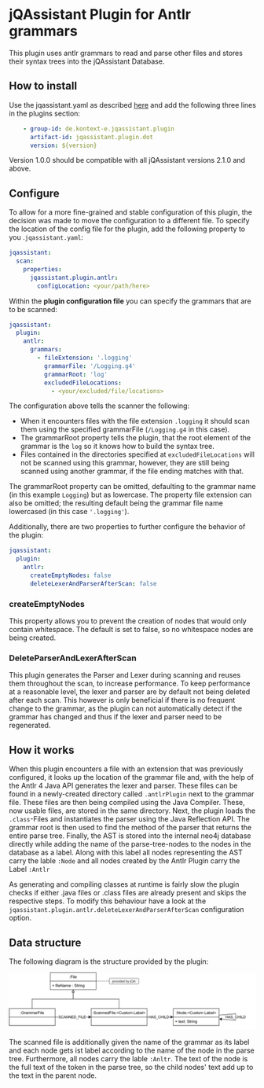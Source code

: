 # jQAssistant Plugin for Antlr grammars

This plugin uses antlr grammars to read and parse other files and stores their syntax trees into the jQAssistant Database.

## How to install

Use the jqassistant.yaml as described [here](https://jqassistant.github.io/jqassistant/current/)
and add the following three lines in the plugins section:

```yaml
    - group-id: de.kontext-e.jqassistant.plugin
      artifact-id: jqassistant.plugin.dot
      version: ${version}
```
Version 1.0.0 should be compatible with all jQAssistant versions 2.1.0 and above.

## Configure

To allow for a more fine-grained and stable configuration of this plugin, the decision was made to  move the configuration to a different file. 
To specify the location of the config file for the plugin, add the following property to you .``jqassistant.yaml``:

```yaml
jqassistant:
  scan:
    properties:
      jqassistant.plugin.antlr:
        configLocation: <your/path/here>
```

Within the **plugin configuration file** you can specify the grammars that are to be scanned:
```yaml
jqassistant:
  plugin:
    antlr:
      grammars:
        - fileExtension: '.logging'
          grammarFile: '/Logging.g4'
          grammarRoot: 'log'
          excludedFileLocations:
            - <your/excluded/file/locations>
```

The configuration above tells the scanner the following:
- When it encounters files with the file extension `.logging` it should scan them using the specified grammarFile (``/Logging.g4`` in this case).  
- The grammarRoot property tells the plugin, that the root element of the grammar is the `log` so it knows how to build the syntax tree.
- Files contained in the directories specified at `excludedFileLocations` will not be scanned using this grammar, however, they are still being scanned using another grammar, if the file ending matches with that.

The grammarRoot property can be omitted, defaulting to the grammar name (in this example `Logging`) but as lowercase. 
The property file extension can also be omitted; the resulting default being the grammar file name lowercased (in this case ``'.logging'``).

Additionally, there are two properties to further configure the behavior of the plugin:

````yaml
jqassistant:
  plugin:
    antlr:
      createEmptyNodes: false
      deleteLexerAndParserAfterScan: false
````

### createEmptyNodes
This property allows you to prevent the creation of nodes that would only contain whitespace. The default is set to false, so no whitespace nodes are being created.

### DeleteParserAndLexerAfterScan
This plugin generates the Parser and Lexer during scanning and reuses them throughout the scan, to increase performance. 
To keep performance at a reasonable level, the lexer and parser are by default not being deleted after each scan. 
This however is only beneficial if there is no frequent change to the grammar, as the plugin can not automatically detect if the grammar has changed and thus if the lexer and parser need to be regenerated.

## How it works

When this plugin encounters a file with an extension that was previously configured, it looks up the location of the grammar file and, with the help of the Antlr 4 Java API generates the lexer and parser.
These files can be found in a newly-created directory called ``.antlrPlugin`` next to the grammar file. 
These files are then being compiled using the Java Compiler. These, now usable files, are stored in the same directory. Next, the plugin loads the ``.class``-Files and instantiates the parser using the Java Reflection API. The grammar root is then used to find the method of the parser that returns the entire parse tree.
Finally, the AST is stored into the internal neo4j database directly while adding the name of the parse-tree-nodes to the nodes in the database as a label. Along with this label all nodes representing the AST carry the lable ``:Node`` and all nodes created by the Antlr Plugin carry the Label ``:Antlr``

As generating and compiling classes at runtime is fairly slow the plugin checks if either .java files or .class files are already present and skips the respective steps. To modify this behaviour have a look at the ```jqassistant.plugin.antlr.deleteLexerAndParserAfterScan``` configuration option.

## Data structure

The following diagram is the structure provided by the plugin:

![](Antlr.png)

The scanned file is additionally given the name of the grammar as its label and each node gets ist label according to the name of the node in the parse tree. Furthermore, all nodes carry the lable ``:Anltr``. The text of the node is the full text of the token in the parse tree, so the child nodes' text add up to the text in the parent node.  